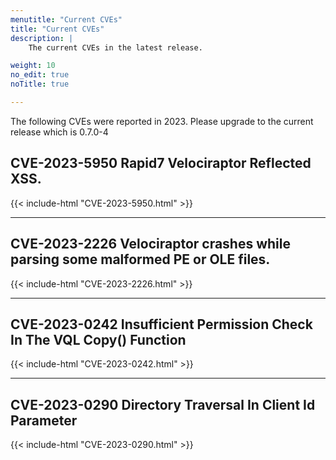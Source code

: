 ```yaml
---
menutitle: "Current CVEs"
title: "Current CVEs"
description: |
    The current CVEs in the latest release.

weight: 10
no_edit: true
noTitle: true

---
```


The following CVEs were reported in 2023. Please upgrade to the
current release which is 0.7.0-4

## CVE-2023-5950  Rapid7 Velociraptor Reflected XSS.
{{< include-html "CVE-2023-5950.html" >}}

<hr/>

## CVE-2023-2226  Velociraptor crashes while parsing some malformed PE or OLE files.
{{< include-html "CVE-2023-2226.html" >}}

<hr/>

## CVE-2023-0242  Insufficient Permission Check In The VQL Copy() Function
{{< include-html "CVE-2023-0242.html" >}}

<hr/>

## CVE-2023-0290 Directory Traversal In Client Id Parameter
{{< include-html "CVE-2023-0290.html" >}}
